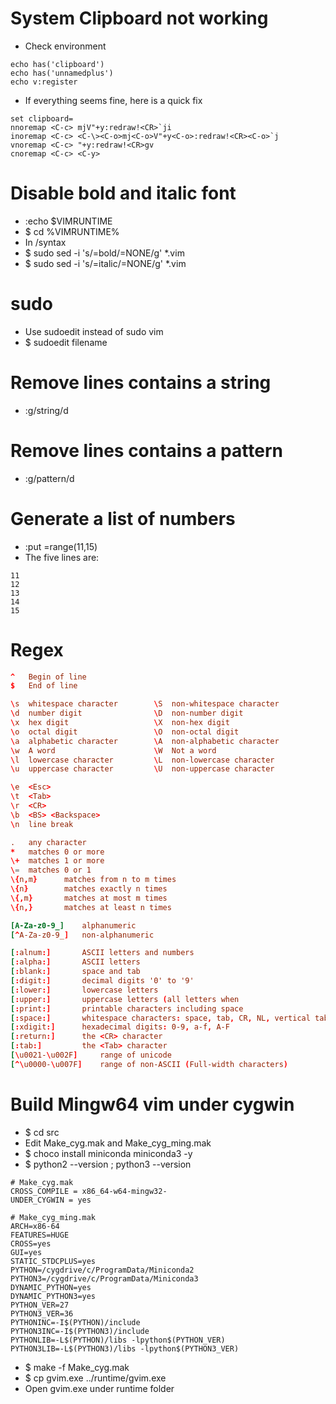 System Clipboard not working
=====
* Check environment
```vim
echo has('clipboard')
echo has('unnamedplus')
echo v:register
```
* If everything seems fine, here is a quick fix
```vim
set clipboard=
nnoremap <C-c> mjV"+y:redraw!<CR>`ji
inoremap <C-c> <C-\><C-o>mj<C-o>V"+y<C-o>:redraw!<CR><C-o>`j
vnoremap <C-c> "+y:redraw!<CR>gv
cnoremap <C-c> <C-y>
```

Disable bold and italic font
=====
* :echo $VIMRUNTIME
* $ cd %VIMRUNTIME%
* In /syntax
* $ sudo sed -i 's/=bold/=NONE/g' \*.vim
* $ sudo sed -i 's/=italic/=NONE/g' \*.vim

sudo
=====
* Use sudoedit instead of sudo vim
* $ sudoedit filename

Remove lines contains a string
====
* :g/string/d

Remove lines contains a pattern
====
* :g/pattern/d

Generate a list of numbers
=====
* :put =range(11,15)
* The five lines are:
```vim
11
12
13
14
15
```

Regex
=====
```conf
^   Begin of line
$   End of line

\s  whitespace character        \S  non-whitespace character
\d  number digit                \D  non-number digit
\x  hex digit	                \X  non-hex digit
\o  octal digit	                \O  non-octal digit
\a  alphabetic character        \A  non-alphabetic character
\w  A word                      \W  Not a word
\l  lowercase character         \L  non-lowercase character
\u  uppercase character         \U  non-uppercase character

\e  <Esc>
\t  <Tab>
\r  <CR>
\b  <BS> <Backspace>
\n  line break

.   any character
*   matches 0 or more
\+  matches 1 or more
\=  matches 0 or 1
\{n,m}      matches from n to m times
\{n}        matches exactly n times
\{,m}       matches at most m times
\{n,}       matches at least n times

[A-Za-z0-9_]    alphanumeric
[^A-Za-z0-9_]   non-alphanumeric

[:alnum:]       ASCII letters and numbers
[:alpha:]       ASCII letters
[:blank:]       space and tab
[:digit:]       decimal digits '0' to '9'
[:lower:]       lowercase letters
[:upper:]       uppercase letters (all letters when
[:print:]       printable characters including space
[:space:]       whitespace characters: space, tab, CR, NL, vertical tab
[:xdigit:]      hexadecimal digits: 0-9, a-f, A-F
[:return:]      the <CR> character
[:tab:]         the <Tab> character
[\u0021-\u002F]     range of unicode
[^\u0000-\u007F]    range of non-ASCII (Full-width characters)
```

Build Mingw64 vim under cygwin
=====
* $ cd src
* Edit Make\_cyg.mak and Make\_cyg\_ming.mak
* $ choco install miniconda miniconda3 -y
* $ python2 --version ; python3 --version
```make
# Make_cyg.mak
CROSS_COMPILE = x86_64-w64-mingw32-
UNDER_CYGWIN = yes

# Make_cyg_ming.mak
ARCH=x86-64
FEATURES=HUGE
CROSS=yes
GUI=yes
STATIC_STDCPLUS=yes
PYTHON=/cygdrive/c/ProgramData/Miniconda2
PYTHON3=/cygdrive/c/ProgramData/Miniconda3
DYNAMIC_PYTHON=yes
DYNAMIC_PYTHON3=yes
PYTHON_VER=27
PYTHON3_VER=36
PYTHONINC=-I$(PYTHON)/include
PYTHON3INC=-I$(PYTHON3)/include
PYTHONLIB=-L$(PYTHON)/libs -lpython$(PYTHON_VER)
PYTHON3LIB=-L$(PYTHON3)/libs -lpython$(PYTHON3_VER)
```
* $ make -f Make\_cyg.mak
* $ cp gvim.exe ../runtime/gvim.exe
* Open gvim.exe under runtime folder
